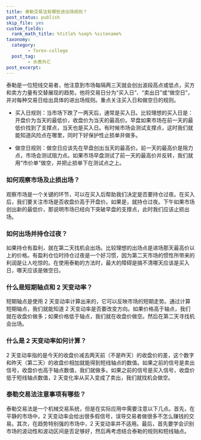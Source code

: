 ```yaml
---
title: 泰勒交易法有哪些进出场规则？
post_status: publish
skip_file: yes
custom_fields:
  rank_math_title: %title% %sep% %sitename%
taxonomy:
  category:
        - forex-college
  post_tag:
        - 水煮外汇
post_excerpt: 
---
```

泰勒是一位短线交易者，他注意到市场每隔两三天就会创出波段高点或低点，买方和卖方力量有交替展现的趋势。他将交易日分为“买入日”、“卖出日”或“做空日”，并对每种交易日给出具体的进出场规则。重点关注买入日和做空日的规则。

* 买入日规则：当市场下跌了一两天后，通常是买入日。比较理想的买入日是：开盘价为当天的最低价，收盘价为当天的最高价。早盘如果市场在前一天的最低价找到了支撑点，当天也是买入日。有时候市场会测试支撑点，这时我们就能知道风险点在哪里，同时下好保护性止损单并做多。

* 做空日规则：做空日应该先在早盘创出当天的最高价。前一天的最高价是阻力点，市场会测试阻力点。如果市场早盘测试了前一天的最高价并反转，我们就用“市价单”做空，并把止损单下在测试点之上。

### 如何观察市场及止损出场？

观察市场是一个关键的环节，可以在买入后帮助我们决定是否要持仓过夜。在买入后，我们要关注市场是否收盘价高于开盘价。如果是，就持仓过夜。下午如果市场创出新的最低价，那说明市场已经向下突破早盘的支撑点，此时我们应该止损出场。

### 如何出场并持仓过夜？

如果持仓有盈利，就在第二天找机会出场。比较理想的出场点是进场那天最高价以上的价格。有盈利仓位时持仓过夜是一个好习惯，因为第二天市场的惯性所带来的利润是让人吃惊的。在使用泰勒的方法时，最大的障碍是搞不清哪天应该是买入日，哪天应该是做空日。

### 什么是短期轴点和 2 天变动率？

短期轴点是使用 2 天变动率计算出来的，它可以反映市场的短期走势。通过计算短期轴点，我们就能知道 2 天变动率是否要改变方向。如果价格高于轴点，我们就在收盘价做多；如果价格低于轴点，我们就在收盘价做空。然后在第二天寻找机会出场。

### 什么是 2 天变动率如何计算？

2 天变动率指的是今天的收盘价减去两天前（不是昨天）的收盘价的差，这个数字和昨天（第二天）的收盘价相加就能得到短线轴点的数值。如果之前的信号是卖出信号，收盘价也高于轴点数值，我们就做多。如果之前的信号是买入信号，收盘价低于短线轴点数值，2 天变化率从买入变成了卖出，我们就找机会做空。

### 泰勒交易法注意事项有哪些？

泰勒交易法是一个机械交易系统，但是在实际应用中需要注意以下几点。首先，在平静的市场中，2 天变动率会给出很多假信号，误导交易者做很多不怎么赚钱的交易。其次，在趋势特别强的市场中，2 天变动率并不适用。最后，首先要学会识别市场的波动性和波动区间是否足够好，然后再考虑结合泰勒的规则和短线轴点。